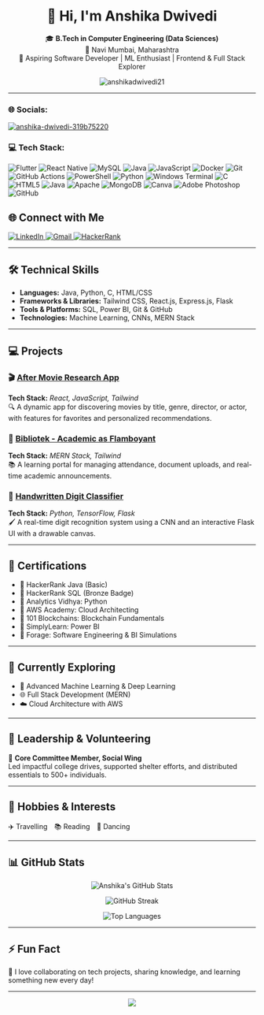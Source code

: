 <h1 align="center">👋 Hi, I'm Anshika Dwivedi</h1>

<p align="center">
  🎓 <b>B.Tech in Computer Engineering (Data Sciences)</b> <br>
  📍 Navi Mumbai, Maharashtra <br>
  💼 Aspiring Software Developer | ML Enthusiast | Frontend & Full Stack Explorer
</p>

<p align="center">
  <img src="https://komarev.com/ghpvc/?username=anshikadwivedi21&label=Profile%20views&color=0e75b6&style=flat" alt="anshikadwivedi21" />
</p>

---
<h3 align="left">🌐 Socials:</h3>
<p align="left">
<a href="https://linkedin.com/in/anshika-dwivedi-319b75220" target="blank"><img align="center" src="https://img.shields.io/badge/LinkedIn-%230077B5.svg?logo=linkedin&logoColor=white" alt="anshika-dwivedi-319b75220" /></a>
</p>


<h3 align="left">💻 Tech Stack:</h3>
<p align="left">
<img src="https://img.shields.io/badge/Flutter-%2302569B.svg?style=for-the-badge&logo=Flutter&logoColor=white" alt="Flutter"/>
<img src="https://img.shields.io/badge/React_Native-%2320232a.svg?style=for-the-badge&logo=react&logoColor=%2361DAFB" alt="React Native"/>
<img src="https://img.shields.io/badge/mysql-4479A1.svg?style=for-the-badge&logo=mysql&logoColor=white" alt="MySQL"/>
<img src="https://img.shields.io/badge/java-%23ED8B00.svg?style=for-the-badge&logo=openjdk&logoColor=white" alt="Java"/>
<img src="https://img.shields.io/badge/javascript-%23323330.svg?style=for-the-badge&logo=javascript&logoColor=%23F7DF1E" alt="JavaScript"/>
<img src="https://img.shields.io/badge/docker-%230db7ed.svg?style=for-the-badge&logo=docker&logoColor=white" alt="Docker"/>
<img src="https://img.shields.io/badge/git-%23F05033.svg?style=for-the-badge&logo=git&logoColor=white" alt="Git"/>
<img src="https://img.shields.io/badge/github-actions-%232671E5.svg?style=for-the-badge&logo=githubactions&logoColor=white" alt="GitHub Actions"/>
<img src="https://img.shields.io/badge/PowerShell-%235391FE.svg?style=for-the-badge&logo=powershell&logoColor=white" alt="PowerShell"/>
<img src="https://img.shields.io/badge/python-3670A0.svg?style=for-the-badge&logo=python&logoColor=ffdd54" alt="Python"/>
<img src="https://img.shields.io/badge/Windows%20Terminal-%234D4D4D.svg?style=for-the-badge&logo=windows-terminal&logoColor=white" alt="Windows Terminal"/>
<img src="https://img.shields.io/badge/c-%2300599C.svg?style=for-the-badge&logo=c&logoColor=white" alt="C"/>
<img src="https://img.shields.io/badge/html5-%23E34F26.svg?style=for-the-badge&logo=html5&logoColor=white" alt="HTML5"/>
<img src="https://img.shields.io/badge/java-%23ED8B00.svg?style=for-the-badge&logo=openjdk&logoColor=white" alt="Java"/>
<img src="https://img.shields.io/badge/apache-%23D42029.svg?style=for-the-badge&logo=apache&logoColor=white" alt="Apache"/>
<img src="https://img.shields.io/badge/MongoDB-%234ea94b.svg?style=for-the-badge&logo=mongodb&logoColor=white" alt="MongoDB"/>
<img src="https://img.shields.io/badge/Canva-%2300C4CC.svg?style=for-the-badge&logo=Canva&logoColor=white" alt="Canva"/>
<img src="https://img.shields.io/badge/adobe%20photoshop-%2331A8FF.svg?style=for-the-badge&logo=adobe%20photoshop&logoColor=white" alt="Adobe Photoshop"/>
<img src="https://img.shields.io/badge/github-%23121011.svg?style=for-the-badge&logo=github&logoColor=white" alt="GitHub"/>
</p>


## 🌐 Connect with Me

<p align="left">
  <a href="https://linkedin.com/in/anshika-dwivedi-319b75220" target="_blank">
    <img src="https://img.shields.io/badge/LinkedIn-%230077B5.svg?style=for-the-badge&logo=linkedin&logoColor=white" alt="LinkedIn" />
  </a>
  <a href="mailto:anshikadwivedi2004@gmail.com" target="_blank">
    <img src="https://img.shields.io/badge/Gmail-D14836?style=for-the-badge&logo=gmail&logoColor=white" alt="Gmail" />
  </a>
  <a href="https://hackerrank.com/anshikadwivedi21" target="_blank">
    <img src="https://img.shields.io/badge/HackerRank-2EC866?style=for-the-badge&logo=HackerRank&logoColor=white" alt="HackerRank" />
  </a>
</p>

---

## 🛠️ Technical Skills

- **Languages:** Java, Python, C, HTML/CSS  
- **Frameworks & Libraries:** Tailwind CSS, React.js, Express.js, Flask  
- **Tools & Platforms:** SQL, Power BI, Git & GitHub  
- **Technologies:** Machine Learning, CNNs, MERN Stack  

---

## 💻 Projects

### 🎬 [After Movie Research App](#)
**Tech Stack:** *React, JavaScript, Tailwind*  
🔍 A dynamic app for discovering movies by title, genre, director, or actor, with features for favorites and personalized recommendations.

### 📖 [Bibliotek - Academic as Flamboyant](#)
**Tech Stack:** *MERN Stack, Tailwind*  
📚 A learning portal for managing attendance, document uploads, and real-time academic announcements.

### 🔢 [Handwritten Digit Classifier](#)
**Tech Stack:** *Python, TensorFlow, Flask*  
🖌️ A real-time digit recognition system using a CNN and an interactive Flask UI with a drawable canvas.

---

## 📜 Certifications

- 🏅 HackerRank Java (Basic)  
- 🏅 HackerRank SQL (Bronze Badge)  
- 🏅 Analytics Vidhya: Python  
- 🏅 AWS Academy: Cloud Architecting  
- 🏅 101 Blockchains: Blockchain Fundamentals  
- 🏅 SimplyLearn: Power BI  
- 🏅 Forage: Software Engineering & BI Simulations  

---

## 🚀 Currently Exploring

- 🧠 Advanced Machine Learning & Deep Learning  
- 🌐 Full Stack Development (MERN)  
- ☁️ Cloud Architecture with AWS  

---

## 🤝 Leadership & Volunteering

👥 **Core Committee Member, Social Wing**  
Led impactful college drives, supported shelter efforts, and distributed essentials to 500+ individuals.

---

## 💃 Hobbies & Interests

✈️ Travelling 📚 Reading 💃 Dancing  

---

## 📊 GitHub Stats

<p align="center">
  <img src="https://github-readme-stats.vercel.app/api?username=anshikadwivedi21&show_icons=true&theme=radical" alt="Anshika's GitHub Stats" />
</p>

<p align="center">
  <img src="https://github-readme-streak-stats.herokuapp.com?user=anshikadwivedi21&theme=radical" alt="GitHub Streak" />
</p>

<p align="center">
  <img src="https://github-readme-stats.vercel.app/api/top-langs/?username=anshikadwivedi21&layout=compact&theme=radical" alt="Top Languages" />
</p>

---

## ⚡ Fun Fact

💬 I love collaborating on tech projects, sharing knowledge, and learning something new every day!

---

<p align="center">
  <img src="https://readme-typing-svg.demolab.com/?lines=Always%20Learning%20📚;Passionate%20about%20Technology%20💻;Let's%20build%20together%20🤝;&font=Fira%20Code&center=true&width=440&height=45&color=9D79F5&vCenter=true&pause=1000&size=22" />
</p>
